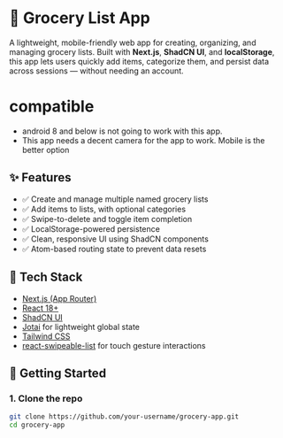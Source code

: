# 🛒 Grocery List App

A lightweight, mobile-friendly web app for creating, organizing, and managing grocery lists. Built with **Next.js**, **ShadCN UI**, and **localStorage**, this app lets users quickly add items, categorize them, and persist data across sessions — without needing an account.

# compatible 
- android 8 and below is not going to work with this app.
- This app needs a decent camera for the app to work. Mobile is the better option

## ✨ Features

- ✅ Create and manage multiple named grocery lists
- ✅ Add items to lists, with optional categories
- ✅ Swipe-to-delete and toggle item completion
- ✅ LocalStorage-powered persistence
- ✅ Clean, responsive UI using ShadCN components
- ✅ Atom-based routing state to prevent data resets

## 🧠 Tech Stack

- [Next.js (App Router)](https://nextjs.org/)
- [React 18+](https://react.dev/)
- [ShadCN UI](https://ui.shadcn.dev/)
- [Jotai](https://jotai.org/) for lightweight global state
- [Tailwind CSS](https://tailwindcss.com/)
- [react-swipeable-list](https://sandstreamdev.github.io/react-swipeable-list/) for touch gesture interactions

## 🚀 Getting Started

### 1. Clone the repo

```bash
git clone https://github.com/your-username/grocery-app.git
cd grocery-app
